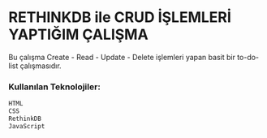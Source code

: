 # RETHINKDB ile CRUD İŞLEMLERİ YAPTIĞIM ÇALIŞMA 
Bu çalışma Create - Read - Update - Delete işlemleri yapan basit bir to-do-list çalışmasıdır.
### Kullanılan Teknolojiler:
```bash
HTML 
CSS 
RethinkDB
JavaScript
```
